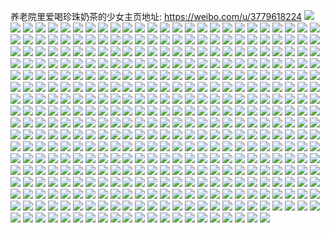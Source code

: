 养老院里爱喝珍珠奶茶的少女主页地址: https://weibo.com/u/3779618224 
![](https://wx4.sinaimg.cn/mw2000/e14865b0gy1h948md045oj21o02804qq.jpg) 
![](https://wx4.sinaimg.cn/mw2000/e14865b0gy1h948mb22kej21o02801ky.jpg) 
![](https://wx4.sinaimg.cn/mw2000/e14865b0gy1h93rkn945dj20zo256e81.jpg) 
![](https://wx4.sinaimg.cn/mw2000/e14865b0gy1h93jvfovstj21hn1rjx6p.jpg) 
![](https://wx4.sinaimg.cn/mw2000/e14865b0gy1h93npwm7wpj21fs1tdu0x.jpg) 
![](https://wx4.sinaimg.cn/mw2000/e14865b0gy1h93nrh74rwj22c0340x6p.jpg) 
![](https://wx4.sinaimg.cn/mw2000/e14865b0gy1h93nrj4qdxj21hc0u0nfb.jpg) 
![](https://wx4.sinaimg.cn/mw2000/e14865b0gy1h92d8n5z0gj22c0340b2a.jpg) 
![](https://wx4.sinaimg.cn/mw2000/e14865b0gy1h92d8nzy5gj20u01hcqbk.jpg) 
![](https://wx4.sinaimg.cn/mw2000/e14865b0gy1h92689q96yj20u01hc4eo.jpg) 
![](https://wx4.sinaimg.cn/mw2000/e14865b0gy1h91z18zhwzj20u01hcwyl.jpg) 
![](https://wx4.sinaimg.cn/mw2000/e14865b0gy1h91z1azhxyj22c0340qv6.jpg) 
![](https://wx4.sinaimg.cn/mw2000/e14865b0ly1h8nfvuw7f6j21ni1qj7wj.jpg) 
![](https://wx4.sinaimg.cn/mw2000/e14865b0ly1h8my99emftj231829xhdu.jpg) 
![](https://wx4.sinaimg.cn/mw2000/e14865b0ly1h8my9at08tj20u01h5qoz.jpg) 
![](https://wx4.sinaimg.cn/mw2000/e14865b0ly1h8my9zev2xj21o0280e85.jpg) 
![](https://wx4.sinaimg.cn/mw2000/e14865b0ly1h8myahnsr6j21o0280kjq.jpg) 
![](https://wx4.sinaimg.cn/mw2000/e14865b0ly1h8myb0w83oj21o0280kjq.jpg) 
![](https://wx4.sinaimg.cn/mw2000/e14865b0ly1h8myb2cho0j20u013zdy0.jpg) 
![](https://wx4.sinaimg.cn/mw2000/e14865b0ly1h8myb9lihvj20zo2561kx.jpg) 
![](https://wx4.sinaimg.cn/mw2000/e14865b0ly1h8myc69kibj23402c0b2b.jpg) 
![](https://wx4.sinaimg.cn/mw2000/e14865b0ly1h8inr9licgj20zo2564qp.jpg) 
![](https://wx4.sinaimg.cn/mw2000/e14865b0ly1h8inradzwtj20u01hcdp9.jpg) 
![](https://wx4.sinaimg.cn/mw2000/e14865b0ly1h8inrashtwj20u01hc1a5.jpg) 
![](https://wx4.sinaimg.cn/mw2000/e14865b0ly1h8inrc9fp9j23402c07wi.jpg) 
![](https://wx4.sinaimg.cn/mw2000/e14865b0ly1h8inrcxj2ij21hc0u07ls.jpg) 
![](https://wx4.sinaimg.cn/mw2000/e14865b0ly1h8inrt65pkj22c03404qq.jpg) 
![](https://wx4.sinaimg.cn/mw2000/e14865b0ly1h8by8ezwluj21o0280qv5.jpg) 
![](https://wx4.sinaimg.cn/mw2000/e14865b0ly1h8baiswfbyj20u01hcqj7.jpg) 
![](https://wx4.sinaimg.cn/mw2000/e14865b0ly1h8baivld5mj21o0280qv5.jpg) 
![](https://wx4.sinaimg.cn/mw2000/e14865b0ly1h8ajkdixdaj21o02801ky.jpg) 
![](https://wx4.sinaimg.cn/mw2000/e14865b0ly1h89ocgsmfjj23402c0x6p.jpg) 
![](https://wx4.sinaimg.cn/mw2000/e14865b0ly1h89ochyswmj22c0340hdt.jpg) 
![](https://wx4.sinaimg.cn/mw2000/e14865b0ly1h870f3864qj21hc0u0153.jpg) 
![](https://wx4.sinaimg.cn/mw2000/e14865b0ly1h800h9wc20j20u00u012b.jpg) 
![](https://wx4.sinaimg.cn/mw2000/e14865b0ly1h800i1bd8yj20u00yaalx.jpg) 
![](https://wx4.sinaimg.cn/mw2000/e14865b0ly1h800i0iiaej20u00u0q95.jpg) 
![](https://wx4.sinaimg.cn/mw2000/e14865b0ly1h800i2020mj20u00z313u.jpg) 
![](https://wx4.sinaimg.cn/mw2000/e14865b0ly1h7z1jsurjlj21400u076k.jpg) 
![](https://wx4.sinaimg.cn/mw2000/e14865b0gy1h7d2sazzdwj217i0oht9j.jpg) 
![](https://wx4.sinaimg.cn/mw2000/e14865b0gy1h79vypg3vfj20wi1yctkw.jpg) 
![](https://wx4.sinaimg.cn/mw2000/e14865b0gy1h79vyom6xpj20zo256hdu.jpg) 
![](https://wx4.sinaimg.cn/mw2000/e14865b0gy1h775x7p271j20u01hcqet.jpg) 
![](https://wx4.sinaimg.cn/mw2000/e14865b0ly1h62z16ma14j20zo2567wh.jpg) 
![](https://wx4.sinaimg.cn/mw2000/e14865b0ly1h62z140kxxj22801o07wj.jpg) 
![](https://wx4.sinaimg.cn/mw2000/e14865b0ly1h61tsp1181j21o0280qv6.jpg) 
![](https://wx4.sinaimg.cn/mw2000/e14865b0ly1h5eor34m36j22c03404qp.jpg) 
![](https://wx4.sinaimg.cn/mw2000/e14865b0ly1h5c2kko2nkj21400u042w.jpg) 
![](https://wx4.sinaimg.cn/mw2000/e14865b0ly1h5bxhhvxmkj20u00zftdu.jpg) 
![](https://wx4.sinaimg.cn/mw2000/e14865b0ly1h57684kjruj22560zou0x.jpg) 
![](https://wx4.sinaimg.cn/mw2000/e14865b0ly1h46psyapo6j22c0340u0y.jpg) 
![](https://wx4.sinaimg.cn/mw2000/e14865b0ly1h46pswwx8nj22c0340npe.jpg) 
![](https://wx4.sinaimg.cn/mw2000/e14865b0ly1h46psz3b38j20u01hcao7.jpg) 
![](https://wx4.sinaimg.cn/mw2000/e14865b0ly1h3vr2vl2hyj21400u0k0x.jpg) 
![](https://wx4.sinaimg.cn/mw2000/e14865b0ly1h3o54k2yruj21400u0dky.jpg) 
![](https://wx4.sinaimg.cn/mw2000/e14865b0ly1h3n0q4khotj21o0280npd.jpg) 
![](https://wx4.sinaimg.cn/mw2000/e14865b0ly1h3n0q5drc3j21o0280npd.jpg) 
![](https://wx4.sinaimg.cn/mw2000/e14865b0ly1h3gsca0g5nj21400u0aem.jpg) 
![](https://wx4.sinaimg.cn/mw2000/e14865b0ly1h2nda9paj1j20u01hcq9y.jpg) 
![](https://wx4.sinaimg.cn/mw2000/e14865b0ly1h2nda7x0raj20qr0rcwhd.jpg) 
![](https://wx4.sinaimg.cn/mw2000/e14865b0ly1h2ndaztgs0j20u01b0gr0.jpg) 
![](https://wx4.sinaimg.cn/mw2000/e14865b0ly1h2ndc9c7rhj20v90ln75y.jpg) 
![](https://wx4.sinaimg.cn/mw2000/e14865b0ly1h2ndc8ymwgj20uc0s640m.jpg) 
![](https://wx4.sinaimg.cn/mw2000/e14865b0ly1h2ndem7xx5j20u01sz441.jpg) 
![](https://wx4.sinaimg.cn/mw2000/e14865b0ly1h1xqeok20rj21sz0u07b8.jpg) 
![](https://wx4.sinaimg.cn/mw2000/e14865b0ly1h1xqek0toqj21sz0u07au.jpg) 
![](https://wx4.sinaimg.cn/mw2000/e14865b0ly1h1v8qf1bgjj20u01407d8.jpg) 
![](https://wx4.sinaimg.cn/mw2000/e14865b0ly1h1ohpnkdibj20u01szqc6.jpg) 
![](https://wx4.sinaimg.cn/mw2000/e14865b0ly1h1lqtz7m51j20u0140dor.jpg) 
![](https://wx4.sinaimg.cn/mw2000/e14865b0ly1h1h4t3qlgwj20tx0bh3zx.jpg) 
![](https://wx4.sinaimg.cn/mw2000/e14865b0ly1h1cxm52bijj20u00u0k0r.jpg) 
![](https://wx4.sinaimg.cn/mw2000/e14865b0ly1h1cxm5pfzwj20u00u07de.jpg) 
![](https://wx4.sinaimg.cn/mw2000/e14865b0ly1h1cxm6qxj7j21400u0tg8.jpg) 
![](https://wx4.sinaimg.cn/mw2000/e14865b0ly1h18a4honvqj20u01sz17k.jpg) 
![](https://wx4.sinaimg.cn/mw2000/e14865b0ly1h18a4l78nkj20u01sztmr.jpg) 
![](https://wx4.sinaimg.cn/mw2000/e14865b0ly1h18a4ceo6cj20u01szk5z.jpg) 
![](https://wx4.sinaimg.cn/mw2000/e14865b0ly1h18a4nqwpyj20u01szwqn.jpg) 
![](https://wx4.sinaimg.cn/mw2000/e14865b0ly1h13ofz9358j21400u0wk3.jpg) 
![](https://wx4.sinaimg.cn/mw2000/e14865b0ly1h13ofzi3yvj20u0140aer.jpg) 
![](https://wx4.sinaimg.cn/mw2000/e14865b0ly1h0zp58kye9j20u01sz79z.jpg) 
![](https://wx4.sinaimg.cn/mw2000/e14865b0ly1h0zp6df8p0j20os16rjv6.jpg) 
![](https://wx4.sinaimg.cn/mw2000/e14865b0ly1h0uaduqlmsj20u01hctgn.jpg) 
![](https://wx4.sinaimg.cn/mw2000/e14865b0ly1h0t81at4v1j20u0144jv6.jpg) 
![](https://wx4.sinaimg.cn/mw2000/e14865b0ly1h0szx09psnj20u0140n74.jpg) 
![](https://wx4.sinaimg.cn/mw2000/e14865b0ly1h0k1u26bvaj21400u0tlq.jpg) 
![](https://wx4.sinaimg.cn/mw2000/e14865b0ly1h0k1u2ou49j21400u0148.jpg) 
![](https://wx4.sinaimg.cn/mw2000/e14865b0ly1h0brrwnf71j21400u0grz.jpg) 
![](https://wx4.sinaimg.cn/mw2000/e14865b0ly1h0889shuj6j211c0u0126.jpg) 
![](https://wx4.sinaimg.cn/mw2000/e14865b0ly1h0889rq3v3j20u014jdq4.jpg) 
![](https://wx4.sinaimg.cn/mw2000/e14865b0ly1h0889tao30j20u0140drd.jpg) 
![](https://wx4.sinaimg.cn/mw2000/e14865b0ly1h010fw1rd2j21400u07cg.jpg) 
![](https://wx4.sinaimg.cn/mw2000/e14865b0ly1h010fzcgvnj20u0140dpo.jpg) 
![](https://wx4.sinaimg.cn/mw2000/e14865b0ly1gzu7g1u6tmj21400u0grs.jpg) 
![](https://wx4.sinaimg.cn/mw2000/e14865b0ly1gzu7g10ps1j20u01hcn7b.jpg) 
![](https://wx4.sinaimg.cn/mw2000/e14865b0ly1gzl5p41dkmj20u0140ain.jpg) 
![](https://wx4.sinaimg.cn/mw2000/e14865b0ly1gzl5p5iumwj20u01szalx.jpg) 
![](https://wx4.sinaimg.cn/mw2000/e14865b0ly1gzl5p2if7bj20u01sz15y.jpg) 
![](https://wx4.sinaimg.cn/mw2000/e14865b0ly1gzcake9bx8j20tj1e4tc5.jpg) 
![](https://wx4.sinaimg.cn/mw2000/e14865b0ly1gzcakg7i4dj20u01hc44a.jpg) 
![](https://wx4.sinaimg.cn/mw2000/e14865b0ly1gzcakgrxelj20u0190q9a.jpg) 
![](https://wx4.sinaimg.cn/mw2000/e14865b0ly1gzcakhiee6j20u01hcthd.jpg) 
![](https://wx4.sinaimg.cn/mw2000/e14865b0ly1gzcakhzlhij20u01400we.jpg) 
![](https://wx4.sinaimg.cn/mw2000/e14865b0ly1gzcakklr2uj20u00u0ag1.jpg) 
![](https://wx4.sinaimg.cn/mw2000/e14865b0ly1gzcakl7v2bj20u00u0q76.jpg) 
![](https://wx4.sinaimg.cn/mw2000/e14865b0ly1gzcaklraosj20u00vvdne.jpg) 
![](https://wx4.sinaimg.cn/mw2000/e14865b0ly1gzcakiuuajj20u01hck1t.jpg) 
![](https://wx4.sinaimg.cn/mw2000/e14865b0ly1gzcakjm7faj21400u0tk7.jpg) 
![](https://wx4.sinaimg.cn/mw2000/e14865b0ly1gzcakdr3zfj21400u0ag6.jpg) 
![](https://wx4.sinaimg.cn/mw2000/e14865b0ly1gzb265pqp8j20u0140tdc.jpg) 
![](https://wx4.sinaimg.cn/mw2000/e14865b0ly1gy7ujpemtaj20v91vo7gy.jpg) 
![](https://wx4.sinaimg.cn/mw2000/e14865b0ly1gwo2synyv7j20u01szqca.jpg) 
![](https://wx4.sinaimg.cn/mw2000/e14865b0ly1gwo3lu4lrjj20u0140n7y.jpg) 
![](https://wx4.sinaimg.cn/mw2000/e14865b0ly1gwh8yg8giej23402c04qq.jpg) 
![](https://wx4.sinaimg.cn/mw2000/e14865b0ly1gwh8yj3i4tj23402c0qv6.jpg) 
![](https://wx4.sinaimg.cn/mw2000/e14865b0ly1gwh8ylly9tj23402c0kjn.jpg) 
![](https://wx4.sinaimg.cn/mw2000/e14865b0ly1gwh8ypmjzdj266g314b2f.jpg) 
![](https://wx4.sinaimg.cn/mw2000/e14865b0ly1gw25aykttsj22801o07wi.jpg) 
![](https://wx4.sinaimg.cn/mw2000/e14865b0ly1gw25azdhijj22801o0x6p.jpg) 
![](https://wx4.sinaimg.cn/mw2000/e14865b0ly1gw25axikbdj20zg1bawjb.jpg) 
![](https://wx4.sinaimg.cn/mw2000/e14865b0ly1gw25azpccbj20et0drjsh.jpg) 
![](https://wx4.sinaimg.cn/mw2000/e14865b0ly1gw169rynxjj22801o07wi.jpg) 
![](https://wx4.sinaimg.cn/mw2000/0047MTmgly1gvhh6vq6oyj62801o0qv502.jpg) 
![](https://wx4.sinaimg.cn/mw2000/0047MTmgly1gvhh6xcf06j63402c0npe02.jpg) 
![](https://wx4.sinaimg.cn/mw2000/0047MTmgly1gvhh6zqdgij63402c0e8202.jpg) 
![](https://wx4.sinaimg.cn/mw2000/0047MTmgly1guz0jbcf38j63402c0kjn02.jpg) 
![](https://wx4.sinaimg.cn/mw2000/0047MTmgly1guu1zxlroij633z1sjx6q02.jpg) 
![](https://wx4.sinaimg.cn/mw2000/0047MTmgly1guu1zumo0ij63402c0b2c02.jpg) 
![](https://wx4.sinaimg.cn/mw2000/0047MTmgly1guu1zpmp7wj64g02yo4qr02.jpg) 
![](https://wx4.sinaimg.cn/mw2000/0047MTmgly1guu1zy2dc9j60xc0m878x02.jpg) 
![](https://wx4.sinaimg.cn/mw2000/0047MTmgly1guu1zycly4j60xc0m177y02.jpg) 
![](https://wx4.sinaimg.cn/mw2000/0047MTmgly1guu1zyon6nj60xc0m8q8o02.jpg) 
![](https://wx4.sinaimg.cn/mw2000/0047MTmgly1guu1zz3s6vj60xc0m8dk802.jpg) 
![](https://wx4.sinaimg.cn/mw2000/0047MTmgly1guu201il53j64jc30wnpf02.jpg) 
![](https://wx4.sinaimg.cn/mw2000/0047MTmgly1guu205ilcoj64aj2v1b2b02.jpg) 
![](https://wx4.sinaimg.cn/mw2000/e14865b0ly1gupp2br9ufj22c0340x6p.jpg) 
![](https://wx4.sinaimg.cn/mw2000/0047MTmgly1gubapacestj61o01o0hdt02.jpg) 
![](https://wx4.sinaimg.cn/mw2000/0047MTmgly1gu1litaifbj60c80c83yi02.jpg) 
![](https://wx4.sinaimg.cn/mw2000/0047MTmgly1gtitfgk14sj60u01hcguw02.jpg) 
![](https://wx4.sinaimg.cn/mw2000/0047MTmgly1gthq5b6jyxj61o0280kjl02.jpg) 
![](https://wx4.sinaimg.cn/mw2000/0047MTmgly1gthq52jytpj63402c04qq02.jpg) 
![](https://wx4.sinaimg.cn/mw2000/0047MTmggy1gtgr55e6spj62c0340x6q02.jpg) 
![](https://wx4.sinaimg.cn/mw2000/0047MTmggy1gtgr57e123j62c03404qq02.jpg) 
![](https://wx4.sinaimg.cn/mw2000/0047MTmggy1gtgr51uioej62801o0qv502.jpg) 
![](https://wx4.sinaimg.cn/mw2000/0047MTmggy1gtgr5366eaj61wa2dc7wi02.jpg) 
![](https://wx4.sinaimg.cn/mw2000/0047MTmgly1gtev0xzj7nj62c03401kz02.jpg) 
![](https://wx4.sinaimg.cn/mw2000/e14865b0ly1gtd4900nqjj20v91votls.jpg) 
![](https://wx4.sinaimg.cn/mw2000/e14865b0ly1gtd490qf65j20v91voqel.jpg) 
![](https://wx4.sinaimg.cn/mw2000/e14865b0ly1gtd4910b84j20aq0m80t2.jpg) 
![](https://wx4.sinaimg.cn/mw2000/e14865b0ly1gtd491d7u9j20u01hcqc7.jpg) 
![](https://wx4.sinaimg.cn/mw2000/e14865b0ly1gtd48zefwzj202c01wa9t.jpg) 
![](https://wx4.sinaimg.cn/mw2000/e14865b0ly1gt766ra4foj23402c0x6q.jpg) 
![](https://wx4.sinaimg.cn/mw2000/e14865b0ly1gt766ur88lj23402c01ky.jpg) 
![](https://wx4.sinaimg.cn/mw2000/e14865b0ly1gt766yrcg0j23402c0e82.jpg) 
![](https://wx4.sinaimg.cn/mw2000/e14865b0ly1gt766m2kcwj23402c0npe.jpg) 
![](https://wx4.sinaimg.cn/mw2000/e14865b0ly1gt76732dq1j22c0340kjm.jpg) 
![](https://wx4.sinaimg.cn/mw2000/e14865b0ly1gsyo4kx2vfj22801ll4qr.jpg) 
![](https://wx4.sinaimg.cn/mw2000/e14865b0ly1gsyo58xun1j23402c07wj.jpg) 
![](https://wx4.sinaimg.cn/mw2000/e14865b0gy1gsitw6rpolj23402c0kjm.jpg) 
![](https://wx4.sinaimg.cn/mw2000/e14865b0gy1gsitwav534j22c0340x6q.jpg) 
![](https://wx4.sinaimg.cn/mw2000/e14865b0gy1gsitwdsybkj23402c0hdu.jpg) 
![](https://wx4.sinaimg.cn/mw2000/e14865b0gy1gseot5uw1wj21o01o07wj.jpg) 
![](https://wx4.sinaimg.cn/mw2000/e14865b0ly1gs5uxmie32j20cy0e6abj.jpg) 
![](https://wx4.sinaimg.cn/mw2000/e14865b0ly1gs5t651u8gj22c03404qq.jpg) 
![](https://wx4.sinaimg.cn/mw2000/e14865b0ly1grxu8t3hz8j20u00c145a.jpg) 
![](https://wx4.sinaimg.cn/mw2000/e14865b0ly1gqvhr5bw0rj20j60j23zz.jpg) 
![](https://wx4.sinaimg.cn/mw2000/e14865b0ly1gpgvjis14ij23402c07wi.jpg) 
![](https://wx4.sinaimg.cn/mw2000/e14865b0ly1govuni7lbdj22c0340u0x.jpg) 
![](https://wx4.sinaimg.cn/mw2000/e14865b0ly1goipmznbvzj22c0340b2a.jpg) 
![](https://wx4.sinaimg.cn/mw2000/e14865b0ly1goipn13r0qj21o0280qv5.jpg) 
![](https://wx4.sinaimg.cn/mw2000/e14865b0ly1goigq4m3bsj22c03404qq.jpg) 
![](https://wx4.sinaimg.cn/mw2000/e14865b0ly1goigptqwvej22c0340kff.jpg) 
![](https://wx4.sinaimg.cn/mw2000/e14865b0ly1go5rkiz7vkj23402c0hdt.jpg) 
![](https://wx4.sinaimg.cn/mw2000/e14865b0ly1go5rkkp0p1j23402c0np5.jpg) 
![](https://wx4.sinaimg.cn/mw2000/e14865b0ly1go5rkmexyej23402c01kx.jpg) 
![](https://wx4.sinaimg.cn/mw2000/e14865b0ly1go5rkp0c2bj23402c07wh.jpg) 
![](https://wx4.sinaimg.cn/mw2000/e14865b0ly1go5rkrgxuqj23402c0npd.jpg) 
![](https://wx4.sinaimg.cn/mw2000/e14865b0ly1go5rktjxo1j23402c07wh.jpg) 
![](https://wx4.sinaimg.cn/mw2000/e14865b0ly1go3dj6gm2uj23402c0qv6.jpg) 
![](https://wx4.sinaimg.cn/mw2000/e14865b0ly1go3dj9relaj23402c04qr.jpg) 
![](https://wx4.sinaimg.cn/mw2000/e14865b0ly1go3djb7xnaj23402c0e84.jpg) 
![](https://wx4.sinaimg.cn/mw2000/e14865b0ly1go3djc4yytj23402c0hdu.jpg) 
![](https://wx4.sinaimg.cn/mw2000/e14865b0ly1go3djd77gsj23402c0hdu.jpg) 
![](https://wx4.sinaimg.cn/mw2000/e14865b0ly1go27k9n23zj22c0340npd.jpg) 
![](https://wx4.sinaimg.cn/mw2000/e14865b0ly1go27k7ico5j23402c0e81.jpg) 
![](https://wx4.sinaimg.cn/mw2000/e14865b0ly1gnyjpfwfnmj21o0280npd.jpg) 
![](https://wx4.sinaimg.cn/mw2000/e14865b0ly1gnxkp3e0asj20rp1da0yl.jpg) 
![](https://wx4.sinaimg.cn/mw2000/e14865b0ly1gns0c8apj8j21o01o04qp.jpg) 
![](https://wx4.sinaimg.cn/mw2000/e14865b0ly1gns0c7qwmkj21o01o0e81.jpg) 
![](https://wx4.sinaimg.cn/mw2000/e14865b0ly1gnqr87o30xj21o02i0x6p.jpg) 
![](https://wx4.sinaimg.cn/mw2000/e14865b0ly1gnm4tiuxrlj22c0340qv6.jpg) 
![](https://wx4.sinaimg.cn/mw2000/e14865b0ly1gnkuimc2y8j22c0340qv6.jpg) 
![](https://wx4.sinaimg.cn/mw2000/e14865b0ly1gnkuio3yozj22c0340npe.jpg) 
![](https://wx4.sinaimg.cn/mw2000/e14865b0ly1gnkuipn6xnj21o02807wi.jpg) 
![](https://wx4.sinaimg.cn/mw2000/e14865b0ly1gnkuiq73r7j22c0340kjl.jpg) 
![](https://wx4.sinaimg.cn/mw2000/e14865b0ly1gnkuirbzeij22c0340b2a.jpg) 
![](https://wx4.sinaimg.cn/mw2000/e14865b0ly1gnkuk8y7rmj21o0280x6p.jpg) 
![](https://wx4.sinaimg.cn/mw2000/e14865b0ly1gnkukpz6z7j22c0340u0x.jpg) 
![](https://wx4.sinaimg.cn/mw2000/e14865b0ly1gnj8gg4l6uj22c0340x6q.jpg) 
![](https://wx4.sinaimg.cn/mw2000/e14865b0ly1gngd40mrnqj21vo0v91l1.jpg) 
![](https://wx4.sinaimg.cn/mw2000/e14865b0ly1gngd3z69vij20u00min9i.jpg) 
![](https://wx4.sinaimg.cn/mw2000/e14865b0ly1gngd7mys55j21vo0v9u0z.jpg) 
![](https://wx4.sinaimg.cn/mw2000/e14865b0ly1gngdbhpy11j20u00miqkl.jpg) 
![](https://wx4.sinaimg.cn/mw2000/e14865b0ly1gngdbi58e8j20u00mi7gu.jpg) 
![](https://wx4.sinaimg.cn/mw2000/e14865b0ly1gnb74yrqwbj20u00u0x0m.jpg) 
![](https://wx4.sinaimg.cn/mw2000/e14865b0ly1gn9giqkvenj21o01o01ky.jpg) 
![](https://wx4.sinaimg.cn/mw2000/e14865b0ly1gn9girjnctj21o01o0e82.jpg) 
![](https://wx4.sinaimg.cn/mw2000/e14865b0ly1gn99rp2c31j22c03407wj.jpg) 
![](https://wx4.sinaimg.cn/mw2000/e14865b0ly1gmarpvghffj20u01hc4d6.jpg) 
![](https://wx4.sinaimg.cn/mw2000/e14865b0ly1gmartl9itlj22c0340qv6.jpg) 
![](https://wx4.sinaimg.cn/mw2000/e14865b0ly1glr9mkho6vj20v91voni1.jpg) 
![](https://wx4.sinaimg.cn/mw2000/e14865b0gy1glnri56wr9j20yi0bg77a.jpg) 
![](https://wx4.sinaimg.cn/mw2000/e14865b0gy1glldet0fqkj22801o01ky.jpg) 
![](https://wx4.sinaimg.cn/mw2000/e14865b0gy1glldeu1uv2j22801o07wi.jpg) 
![](https://wx4.sinaimg.cn/mw2000/e14865b0gy1gleq0nn3xrj20v91voe84.jpg) 
![](https://wx4.sinaimg.cn/mw2000/e14865b0ly1gleq0lbc3vj22c0340npe.jpg) 
![](https://wx4.sinaimg.cn/mw2000/e14865b0ly1gl9gkrytz4j21o0280x6p.jpg) 
![](https://wx4.sinaimg.cn/mw2000/e14865b0ly1gl9gkxe6sgj22c0340qv6.jpg) 
![](https://wx4.sinaimg.cn/mw2000/e14865b0ly1gl9gl2x337j22c0340u0y.jpg) 
![](https://wx4.sinaimg.cn/mw2000/e14865b0ly1gl9gl9114wj22c0340u0y.jpg) 
![](https://wx4.sinaimg.cn/mw2000/e14865b0ly1gl9gllgb7cj20v91vo1kx.jpg) 
![](https://wx4.sinaimg.cn/mw2000/e14865b0ly1gl9gljazlsj20v91voe81.jpg) 
![](https://wx4.sinaimg.cn/mw2000/e14865b0ly1gl9grvd7uoj22c0340npe.jpg) 
![](https://wx4.sinaimg.cn/mw2000/e14865b0gy1gl8qzyzs8dj22c0340npd.jpg) 
![](https://wx4.sinaimg.cn/mw2000/e14865b0gy1gl8r00bhhmj23402c04qp.jpg) 
![](https://wx4.sinaimg.cn/mw2000/e14865b0gy1gl8r03ar1zj23402c0kjl.jpg) 
![](https://wx4.sinaimg.cn/mw2000/e14865b0gy1gl8r05inh0j22c0340u0z.jpg) 
![](https://wx4.sinaimg.cn/mw2000/e14865b0gy1gl8r07p4ayj22c0340hdv.jpg) 
![](https://wx4.sinaimg.cn/mw2000/e14865b0gy1gl8r09i1ibj22c0340npf.jpg) 
![](https://wx4.sinaimg.cn/mw2000/e14865b0gy1gl8r0amw9zj23402c0e81.jpg) 
![](https://wx4.sinaimg.cn/mw2000/e14865b0gy1gl8r0d584lj22c03407wi.jpg) 
![](https://wx4.sinaimg.cn/mw2000/e14865b0gy1gl8r0f0unkj22c0340e81.jpg) 
![](https://wx4.sinaimg.cn/mw2000/e14865b0ly1gl8lf180zjj22c03401d7.jpg) 
![](https://wx4.sinaimg.cn/mw2000/e14865b0gy1gl7gpjvrfoj20u019wttz.jpg) 
![](https://wx4.sinaimg.cn/mw2000/e14865b0ly1gl232ibdosj22c0340kjm.jpg) 
![](https://wx4.sinaimg.cn/mw2000/e14865b0ly1gl232ka5omj22c0340u0y.jpg) 
![](https://wx4.sinaimg.cn/mw2000/e14865b0ly1gl232lhdi1j23402c0npd.jpg) 
![](https://wx4.sinaimg.cn/mw2000/e14865b0ly1gl232ns8prj22c0340hdu.jpg) 
![](https://wx4.sinaimg.cn/mw2000/e14865b0ly1gl232gvimbj21o02807wh.jpg) 
![](https://wx4.sinaimg.cn/mw2000/e14865b0ly1gl23c2ta40j20u01syqsw.jpg) 
![](https://wx4.sinaimg.cn/mw2000/e14865b0ly1gl23e0v0j3j20u01syndy.jpg) 
![](https://wx4.sinaimg.cn/mw2000/e14865b0ly1gl23c3knqsj20u01sy48c.jpg) 
![](https://wx4.sinaimg.cn/mw2000/e14865b0ly1gl23c4yl9xj20v91vo7wh.jpg) 
![](https://wx4.sinaimg.cn/mw2000/e14865b0gy1gkw906qdxej20v91vo4qs.jpg) 
![](https://wx4.sinaimg.cn/mw2000/e14865b0gy1gkvx8tzxtoj22c0340e81.jpg) 
![](https://wx4.sinaimg.cn/mw2000/e14865b0gy1gknr954hu5j22c0340npe.jpg) 
![](https://wx4.sinaimg.cn/mw2000/e14865b0gy1gknr9767etj22c0340b2a.jpg) 
![](https://wx4.sinaimg.cn/mw2000/e14865b0gy1gknr93eq0nj22c0340b2a.jpg) 
![](https://wx4.sinaimg.cn/mw2000/e14865b0gy1gknr98w13oj23402c01ky.jpg) 
![](https://wx4.sinaimg.cn/mw2000/e14865b0gy1gkme24qjm7j22c0340b2a.jpg) 
![](https://wx4.sinaimg.cn/mw2000/e14865b0gy1gkkb45wf5mj21w92dcarn.jpg) 
![](https://wx4.sinaimg.cn/mw2000/e14865b0gy1gkjt16bv1dj20u01sz7wi.jpg) 
![](https://wx4.sinaimg.cn/mw2000/e14865b0gy1gkjt17iz6vj20u00u015f.jpg) 
![](https://wx4.sinaimg.cn/mw2000/e14865b0gy1gkjt1ggpf8j20u01sznpf.jpg) 
![](https://wx4.sinaimg.cn/mw2000/e14865b0gy1gkiq8r6uzxj20u0140n2d.jpg) 
![](https://wx4.sinaimg.cn/mw2000/e14865b0gy1gkiq8rtpyqj20u0140448.jpg) 
![](https://wx4.sinaimg.cn/mw2000/e14865b0gy1gkiq8t33a8j20u0140tj4.jpg) 
![](https://wx4.sinaimg.cn/mw2000/e14865b0gy1gkiq9yfgydj20u01szkjv.jpg) 
![](https://wx4.sinaimg.cn/mw2000/e14865b0ly1gkike0irkxj20u0140qgq.jpg) 
![](https://wx4.sinaimg.cn/mw2000/e14865b0ly1gkike17mm9j21400u0q7u.jpg) 
![](https://wx4.sinaimg.cn/mw2000/e14865b0ly1gkike2j6brj21400u0wou.jpg) 
![](https://wx4.sinaimg.cn/mw2000/e14865b0ly1gkike3hkthj21400u0gsi.jpg) 
![](https://wx4.sinaimg.cn/mw2000/e14865b0ly1gkiewyjodcj21400u00yq.jpg) 
![](https://wx4.sinaimg.cn/mw2000/e14865b0ly1gkiewxvzxzj20u0140alf.jpg) 
![](https://wx4.sinaimg.cn/mw2000/e14865b0ly1gkiewxiypxj21400u042r.jpg) 
![](https://wx4.sinaimg.cn/mw2000/e14865b0ly1gkiewy8wnoj21400u0afn.jpg) 
![](https://wx4.sinaimg.cn/mw2000/e14865b0ly1gkefqdv195j21400u0al3.jpg) 
![](https://wx4.sinaimg.cn/mw2000/e14865b0ly1gkefqcnu7pj21400u048m.jpg) 
![](https://wx4.sinaimg.cn/mw2000/e14865b0ly1gke4z4jzcvj21400u0gx9.jpg) 
![](https://wx4.sinaimg.cn/mw2000/e14865b0ly1gke4z59gioj21400u07gi.jpg) 
![](https://wx4.sinaimg.cn/mw2000/e14865b0ly1gke4z61ocqj21400u07fv.jpg) 
![](https://wx4.sinaimg.cn/mw2000/e14865b0ly1gke4z6qtz5j20u014048b.jpg) 
![](https://wx4.sinaimg.cn/mw2000/e14865b0ly1gke4z7isv0j21400u0wp2.jpg) 
![](https://wx4.sinaimg.cn/mw2000/e14865b0ly1gke4z87tybj21400u0gw0.jpg) 
![](https://wx4.sinaimg.cn/mw2000/e14865b0ly1gke4z8ylw8j21400u0dqf.jpg) 
![](https://wx4.sinaimg.cn/mw2000/e14865b0ly1gke57ulozlj20u01sze83.jpg) 
![](https://wx4.sinaimg.cn/mw2000/e14865b0ly1gke57qltm8j20u01szx6u.jpg) 
![](https://wx4.sinaimg.cn/mw2000/e14865b0ly1gkcx9cso2pj220z26y4qs.jpg) 
![](https://wx4.sinaimg.cn/mw2000/e14865b0ly1gkcag56ynyj20u0140wkb.jpg) 
![](https://wx4.sinaimg.cn/mw2000/e14865b0ly1gkcag4767gj20u0140jww.jpg) 
![](https://wx4.sinaimg.cn/mw2000/e14865b0gy1gkah5bew1wj20u0140qgs.jpg) 
![](https://wx4.sinaimg.cn/mw2000/e14865b0gy1gka2wid2mtj20u01sytbl.jpg) 
![](https://wx4.sinaimg.cn/mw2000/e14865b0gy1gk9c79bewcj20u01szh2u.jpg) 
![](https://wx4.sinaimg.cn/mw2000/e14865b0gy1gk7qu5skurj20u014046r.jpg) 
![](https://wx4.sinaimg.cn/mw2000/e14865b0ly1gk57uazyo2j20u014013d.jpg) 
![](https://wx4.sinaimg.cn/mw2000/e14865b0ly1gk57ubinz2j21400u0agm.jpg) 
![](https://wx4.sinaimg.cn/mw2000/e14865b0gy1gk46pl1fwdj22c0340000.jpg) 
![](https://wx4.sinaimg.cn/mw2000/e14865b0ly1gk3ynpq404j20u0140dqg.jpg) 
![](https://wx4.sinaimg.cn/mw2000/e14865b0ly1gk3ynq47wfj20u01fi0v6.jpg) 
![](https://wx4.sinaimg.cn/mw2000/e14865b0ly1gk3ynqkwpgj20u00ptq56.jpg) 
![](https://wx4.sinaimg.cn/mw2000/e14865b0ly1gk3ynowbs3j20u01407h3.jpg) 
![](https://wx4.sinaimg.cn/mw2000/e14865b0ly1gk2p10k92ej20v91vohbl.jpg) 
![](https://wx4.sinaimg.cn/mw2000/e14865b0gy1gk0qsjwtujj22c0340kjm.jpg) 
![](https://wx4.sinaimg.cn/mw2000/e14865b0ly1gk089q3r1pj23402c0e84.jpg) 
![](https://wx4.sinaimg.cn/mw2000/e14865b0gy1gjzn7v8573j23401w9b29.jpg) 
![](https://wx4.sinaimg.cn/mw2000/e14865b0ly1gjz6z2bj87j20v91vob2a.jpg) 
![](https://wx4.sinaimg.cn/mw2000/e14865b0ly1gjxx04mgjwj20u01syaq1.jpg) 
![](https://wx4.sinaimg.cn/mw2000/e14865b0gy1gjx96e0jrlj20c80o2doj.jpg) 
![](https://wx4.sinaimg.cn/mw2000/e14865b0gy1gjx96ehiz4j20v91vo78s.jpg) 
![](https://wx4.sinaimg.cn/mw2000/e14865b0gy1gjx96f453kj20v91voq78.jpg) 
![](https://wx4.sinaimg.cn/mw2000/e14865b0gy1gjx96gs8llj22c0340npe.jpg) 
![](https://wx4.sinaimg.cn/mw2000/e14865b0ly1gjx2gzsffvj23402c0b2a.jpg) 
![](https://wx4.sinaimg.cn/mw2000/e14865b0ly1gjupp21u1zj23402c0e81.jpg) 
![](https://wx4.sinaimg.cn/mw2000/e14865b0ly1gjupp4p9j1j23402c01l0.jpg) 
![](https://wx4.sinaimg.cn/mw2000/e14865b0gy1gjp64j6ne1j20v91vox6q.jpg) 
![](https://wx4.sinaimg.cn/mw2000/e14865b0gy1gjluvat8mij22c0340qv6.jpg) 
![](https://wx4.sinaimg.cn/mw2000/e14865b0gy1gjluvcq4jhj21o0280qv5.jpg) 
![](https://wx4.sinaimg.cn/mw2000/e14865b0gy1gjluve3rm1j23402c0hdt.jpg) 
![](https://wx4.sinaimg.cn/mw2000/e14865b0gy1gjluvfker3j20v91vo1kx.jpg) 
![](https://wx4.sinaimg.cn/mw2000/e14865b0gy1gjjjj4fuvnj20v91voqv6.jpg) 
![](https://wx4.sinaimg.cn/mw2000/e14865b0gy1gjh2m3plf1j22c0340hdu.jpg) 
![](https://wx4.sinaimg.cn/mw2000/e14865b0gy1gjh2m5ky5lj22c0340hdv.jpg) 
![](https://wx4.sinaimg.cn/mw2000/e14865b0gy1gjh2m7p2goj22c03401kz.jpg) 
![](https://wx4.sinaimg.cn/mw2000/e14865b0gy1gjh2m9pfz9j22c0340hdt.jpg) 
![](https://wx4.sinaimg.cn/mw2000/e14865b0gy1gjh2mbox2vj23402c01kx.jpg) 
![](https://wx4.sinaimg.cn/mw2000/e14865b0gy1gjh2mdk3aaj23402c01kx.jpg) 
![](https://wx4.sinaimg.cn/mw2000/e14865b0gy1gjh2menz5tj20u01hcthm.jpg) 
![](https://wx4.sinaimg.cn/mw2000/e14865b0gy1gjh2mf0n94j20u01hc7e6.jpg) 
![](https://wx4.sinaimg.cn/mw2000/e14865b0gy1gjh2mpixo0j22c0340hdt.jpg) 
![](https://wx4.sinaimg.cn/mw2000/e14865b0gy1gjgynh0phkj22c0340qv6.jpg) 
![](https://wx4.sinaimg.cn/mw2000/e14865b0gy1gjgynj9s09j23402c04qp.jpg) 
![](https://wx4.sinaimg.cn/mw2000/e14865b0gy1gjgynl46swj23402c04gx.jpg) 
![](https://wx4.sinaimg.cn/mw2000/e14865b0gy1gjgynnb5yyj21o01o0hdt.jpg) 
![](https://wx4.sinaimg.cn/mw2000/e14865b0gy1gjgynogqf7j21o01o0npd.jpg) 
![](https://wx4.sinaimg.cn/mw2000/e14865b0gy1gjgynph0clj21o01o0qur.jpg) 
![](https://wx4.sinaimg.cn/mw2000/e14865b0gy1gjgynqv5dlj22801o0hdu.jpg) 
![](https://wx4.sinaimg.cn/mw2000/e14865b0gy1gjgynsd3x7j21o0280u0y.jpg) 
![](https://wx4.sinaimg.cn/mw2000/e14865b0gy1gjgynttnqkj21o02801ky.jpg) 
![](https://wx4.sinaimg.cn/mw2000/e14865b0gy1gjdf116s05j22c0340hdt.jpg) 
![](https://wx4.sinaimg.cn/mw2000/e14865b0gy1gjdf132u2aj22c03407wh.jpg) 
![](https://wx4.sinaimg.cn/mw2000/e14865b0gy1gjdf15lt7zj22c0340x6p.jpg) 
![](https://wx4.sinaimg.cn/mw2000/e14865b0gy1gjdf1897slj23402c04qq.jpg) 
![](https://wx4.sinaimg.cn/mw2000/e14865b0gy1gjdf19ybllj20u01hc171.jpg) 
![](https://wx4.sinaimg.cn/mw2000/e14865b0gy1gjdf0zqvulj20u01hcqhj.jpg) 
![](https://wx4.sinaimg.cn/mw2000/e14865b0gy1gjdf1m5zwqj20u01hc4dn.jpg) 
![](https://wx4.sinaimg.cn/mw2000/e14865b0gy1gjaryy22z9j22dc35s7wi.jpg) 
![](https://wx4.sinaimg.cn/mw2000/e14865b0gy1gj4em2l2yqj23402c0qsr.jpg) 
![](https://wx4.sinaimg.cn/mw2000/e14865b0gy1gj3cvfjfq9j22c0340b2d.jpg) 
![](https://wx4.sinaimg.cn/mw2000/e14865b0gy1gj3cvdcl3nj22c03404qq.jpg) 
![](https://wx4.sinaimg.cn/mw2000/e14865b0gy1gj3cvha80zj22c0340b2a.jpg) 
![](https://wx4.sinaimg.cn/mw2000/e14865b0gy1gj3cvipz1lj22c0340kjm.jpg) 
![](https://wx4.sinaimg.cn/mw2000/e14865b0gy1gj3cvk0exuj21o0280kjl.jpg) 
![](https://wx4.sinaimg.cn/mw2000/e14865b0gy1gj3cvkw58ij21o01o0qv5.jpg) 
![](https://wx4.sinaimg.cn/mw2000/e14865b0gy1gj3cvonasqj23402c0b29.jpg) 
![](https://wx4.sinaimg.cn/mw2000/e14865b0gy1gj3cvq7w8yj23402c0e82.jpg) 
![](https://wx4.sinaimg.cn/mw2000/e14865b0ly1gj1t03cvf1j20v91vob29.jpg) 
![](https://wx4.sinaimg.cn/mw2000/e14865b0ly1gj1sz1ly9lj20v91voe81.jpg) 
![](https://wx4.sinaimg.cn/mw2000/e14865b0ly1gj1hnyuio5j20u0140aqf.jpg) 
![](https://wx4.sinaimg.cn/mw2000/e14865b0ly1gj1hnzo80ij20u0140h0b.jpg) 
![](https://wx4.sinaimg.cn/mw2000/e14865b0ly1gj1hoxeuftj21at0u0qip.jpg) 
![](https://wx4.sinaimg.cn/mw2000/e14865b0ly1gj1ho0m0nsj20u0140nfq.jpg) 
![](https://wx4.sinaimg.cn/mw2000/e14865b0ly1gj1ho16tnhj20u0140dp1.jpg) 
![](https://wx4.sinaimg.cn/mw2000/e14865b0ly1gj1howj84dj206707jdg0.jpg) 
![](https://wx4.sinaimg.cn/mw2000/e14865b0ly1gj1hpe5ydqj21400u0qcq.jpg) 
![](https://wx4.sinaimg.cn/mw2000/e14865b0ly1gj1hpew8o1j20u0140akw.jpg) 
![](https://wx4.sinaimg.cn/mw2000/e14865b0ly1gj1hpfujcdj20u0140tl3.jpg) 
![](https://wx4.sinaimg.cn/mw2000/e14865b0ly1giutt14f9xj22c0340npe.jpg) 
![](https://wx4.sinaimg.cn/mw2000/e14865b0gy1girt0wi5xwj21o01o07wh.jpg) 
![](https://wx4.sinaimg.cn/mw2000/e14865b0gy1girt2ijv7pj21o01o0e81.jpg) 
![](https://wx4.sinaimg.cn/mw2000/e14865b0ly1giqcpgbxjoj20u00u0ti0.jpg) 
![](https://wx4.sinaimg.cn/mw2000/e14865b0ly1giqcpgujyfj20u00u0ajo.jpg) 
![](https://wx4.sinaimg.cn/mw2000/e14865b0ly1giqcphkptmj20u00u07dh.jpg) 
![](https://wx4.sinaimg.cn/mw2000/e14865b0gy1gilsyttokzj22c0340hdw.jpg) 
![](https://wx4.sinaimg.cn/mw2000/e14865b0gy1gig4nvtoidj23402c0b1d.jpg) 
![](https://wx4.sinaimg.cn/mw2000/e14865b0gy1gig4nxnrcwj23402c04qp.jpg) 
![](https://wx4.sinaimg.cn/mw2000/e14865b0gy1gig4nz6s5kj23402c0k6l.jpg) 
![](https://wx4.sinaimg.cn/mw2000/e14865b0gy1gig4o149n9j23402c0qmh.jpg) 
![](https://wx4.sinaimg.cn/mw2000/e14865b0gy1gifu2lah4vj20v91vodpj.jpg) 
![](https://wx4.sinaimg.cn/mw2000/e14865b0gy1gifu2kqaajj21o01o0b2a.jpg) 
![](https://wx4.sinaimg.cn/mw2000/e14865b0gy1gids2hs5hvj22c0340hdu.jpg) 
![](https://wx4.sinaimg.cn/mw2000/e14865b0gy1gi6w391r1kj21sc2ds7wi.jpg) 
![](https://wx4.sinaimg.cn/mw2000/e14865b0gy1gi6w3asfewj21sc2ds1ky.jpg) 
![](https://wx4.sinaimg.cn/mw2000/e14865b0gy1gi6w36unuhj21sc2dsu0x.jpg) 
![](https://wx4.sinaimg.cn/mw2000/e14865b0gy1gi6w3cswp8j22c0340e83.jpg) 
![](https://wx4.sinaimg.cn/mw2000/e14865b0ly1gi6lez96xlj20u01sz1kx.jpg) 
![](https://wx4.sinaimg.cn/mw2000/e14865b0ly1gi5jx96elaj21400u0wm8.jpg) 
![](https://wx4.sinaimg.cn/mw2000/e14865b0ly1gi5jxb7g7kj20u0140470.jpg) 
![](https://wx4.sinaimg.cn/mw2000/e14865b0ly1gi55m4wt2vj21o01o0hdt.jpg) 
![](https://wx4.sinaimg.cn/mw2000/e14865b0ly1gi55m49ivej21o01o0b29.jpg) 
![](https://wx4.sinaimg.cn/mw2000/e14865b0ly1gi55m5ph2ej21o0280u0x.jpg) 
![](https://wx4.sinaimg.cn/mw2000/e14865b0ly1gi55m7tktzj23402c0e82.jpg) 
![](https://wx4.sinaimg.cn/mw2000/e14865b0ly1gi55m6b90dj21o01o07wh.jpg) 
![](https://wx4.sinaimg.cn/mw2000/e14865b0ly1gi55m93w42j23402c01fh.jpg) 
![](https://wx4.sinaimg.cn/mw2000/e14865b0ly1gi55mal9y7j20v91vob29.jpg) 
![](https://wx4.sinaimg.cn/mw2000/e14865b0gy1gi0v3cy2taj22c0340qv7.jpg) 
![](https://wx4.sinaimg.cn/mw2000/e14865b0gy1ghzqenmugxj22c0340npe.jpg) 
![](https://wx4.sinaimg.cn/mw2000/e14865b0ly1ghzi0mpuh5j20u00u046t.jpg) 
![](https://wx4.sinaimg.cn/mw2000/e14865b0ly1ghzi0lnhg1j21400u0tj2.jpg) 
![](https://wx4.sinaimg.cn/mw2000/e14865b0ly1ghzi75dq9aj20u0140drx.jpg) 
![](https://wx4.sinaimg.cn/mw2000/e14865b0ly1ghzi764ljsj20u0140n9m.jpg) 
![](https://wx4.sinaimg.cn/mw2000/e14865b0ly1ghzi770nrzj21400u0tka.jpg) 
![](https://wx4.sinaimg.cn/mw2000/e14865b0ly1ghzej0jenaj20u0140thq.jpg) 
![](https://wx4.sinaimg.cn/mw2000/e14865b0ly1ghzej8mi8cj21400u07fw.jpg) 
![](https://wx4.sinaimg.cn/mw2000/e14865b0ly1ghzejfs1uzj21400u0k1q.jpg) 
![](https://wx4.sinaimg.cn/mw2000/e14865b0ly1ghzejo0b72j21400u0138.jpg) 
![](https://wx4.sinaimg.cn/mw2000/e14865b0ly1ghzejv2n9ej20u00u0qb4.jpg) 
![](https://wx4.sinaimg.cn/mw2000/e14865b0ly1ghzek6gflcj21400u049z.jpg) 
![](https://wx4.sinaimg.cn/mw2000/e14865b0ly1ghzekhw8epj21400u014r.jpg) 
![](https://wx4.sinaimg.cn/mw2000/e14865b0ly1ghzekrxmjjj21400u0tka.jpg) 
![](https://wx4.sinaimg.cn/mw2000/e14865b0ly1ghzel46ktij21400u0n8o.jpg) 
![](https://wx4.sinaimg.cn/mw2000/e14865b0ly1ghzelexdljj21400u014m.jpg) 
![](https://wx4.sinaimg.cn/mw2000/e14865b0ly1ghyk6e4zeyj21o01o0u04.jpg) 
![](https://wx4.sinaimg.cn/mw2000/e14865b0gy1ghwie4nvsrj20u00u0axl.jpg) 
![](https://wx4.sinaimg.cn/mw2000/e14865b0gy1ghvfz24ltzj21o01o0kjm.jpg) 
![](https://wx4.sinaimg.cn/mw2000/e14865b0gy1ghqjlkmnjoj23402c04qp.jpg) 
![](https://wx4.sinaimg.cn/mw2000/e14865b0gy1ghpgc67h7sj23402c04i6.jpg) 
![](https://wx4.sinaimg.cn/mw2000/e14865b0gy1gho9uqv97vj23402c04qd.jpg) 
![](https://wx4.sinaimg.cn/mw2000/e14865b0gy1gho9usgakxj23402c0awh.jpg) 
![](https://wx4.sinaimg.cn/mw2000/e14865b0gy1gho9uukk78j23402c07wh.jpg) 
![](https://wx4.sinaimg.cn/mw2000/e14865b0gy1gho9uwtgvuj22c0340kjm.jpg) 
![](https://wx4.sinaimg.cn/mw2000/e14865b0ly1ghmsb1se2lj23402c0x5p.jpg) 
![](https://wx4.sinaimg.cn/mw2000/e14865b0ly1ghmsb3dqvmj23402c0b29.jpg) 
![](https://wx4.sinaimg.cn/mw2000/e14865b0ly1ghmsb4v9fqj23402c0qqw.jpg) 
![](https://wx4.sinaimg.cn/mw2000/e14865b0ly1ghmsb6bzj4j23402c01kx.jpg) 
![](https://wx4.sinaimg.cn/mw2000/e14865b0ly1ghmsb86gaaj23402c01kx.jpg) 
![](https://wx4.sinaimg.cn/mw2000/e14865b0ly1ghmsb9yv7zj23402c04qp.jpg) 
![](https://wx4.sinaimg.cn/mw2000/e14865b0ly1ghmsbbkn84j23402c0hbg.jpg) 
![](https://wx4.sinaimg.cn/mw2000/e14865b0ly1ghmsbdvn3yj23402c07wh.jpg) 
![](https://wx4.sinaimg.cn/mw2000/e14865b0ly1ghmsbdd06jj21o01o0e81.jpg) 
![](https://wx4.sinaimg.cn/mw2000/e14865b0gy1ghj98s2o72j20u01sy16j.jpg) 
![](https://wx4.sinaimg.cn/mw2000/e14865b0gy1ghj98r7f0cj20v91vokjp.jpg) 
![](https://wx4.sinaimg.cn/mw2000/e14865b0gy1ghduay45m1j20v91vohdw.jpg) 
![](https://wx4.sinaimg.cn/mw2000/e14865b0gy1ghduazqv2dj20v91vob29.jpg) 
